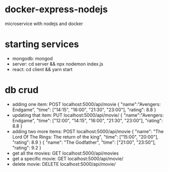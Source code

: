 # docker-express-nodejs
microservice with nodejs and docker

# starting services
* mongodb: mongod
* server: cd server && npx nodemon index.js
* react: cd client && yarn start

# db crud
* adding one item: POST localhost:5000/api/movie
{
    "name":"Avengers: Endgame",
    "time": ["14:15", "16:00", "21:30", "23:00"],
    "rating": 8.8
}
* updating that item: PUT localhost:5000/api/movie/<id>
{
    "name":"Avengers: Endgame",
    "time": ["12:00", "14:15", "16:00", "21:30", "23:00"],
    "rating": 8.8
}
* adding two more items: POST localhost:5000/api/movie
{
    "name": "The Lord Of The Rings: The return of the king",
    "time": ["15:00", "20:00"],
    "rating": 8.9
}
{
    "name": "The Godfather",
    "time": ["21:00", "23:50"],
    "rating": 9.2
}
* get all the movies: GET localhost:5000/api/movies
* get a specific movie: GET localhost:5000/api/movie/<id>
* delete movie: DELETE localhost:5000/api/movie/<id>